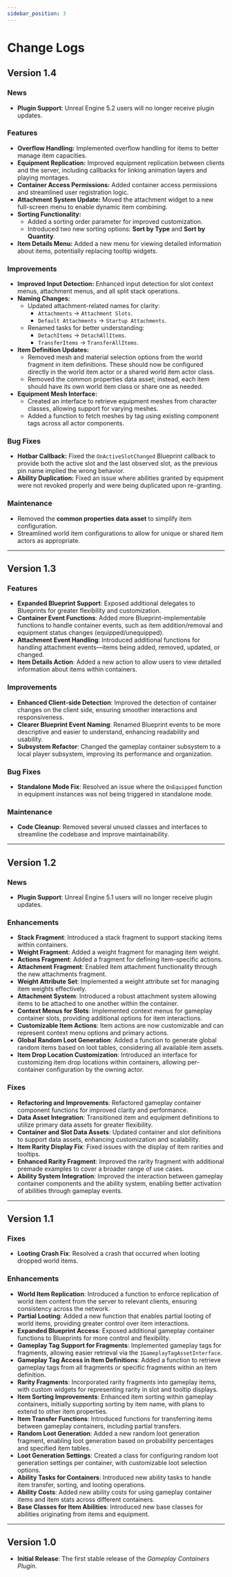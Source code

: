 ```yaml
---
sidebar_position: 3
---
```


# Change Logs

## Version 1.4

### **News**
- **Plugin Support**: Unreal Engine 5.2 users will no longer receive plugin updates.

### Features
- **Overflow Handling:** Implemented overflow handling for items to better manage item capacities.
- **Equipment Replication:** Improved equipment replication between clients and the server, including callbacks for linking animation layers and playing montages.
- **Container Access Permissions:** Added container access permissions and streamlined user registration logic.
- **Attachment System Update:** Moved the attachment widget to a new full-screen menu to enable dynamic item combining.
- **Sorting Functionality:**  
  - Added a sorting order parameter for improved customization.  
  - Introduced two new sorting options: **Sort by Type** and **Sort by Quantity**.
- **Item Details Menu:** Added a new menu for viewing detailed information about items, potentially replacing tooltip widgets.

### Improvements
- **Improved Input Detection:** Enhanced input detection for slot context menus, attachment menus, and all split stack operations.
- **Naming Changes:**  
  - Updated attachment-related names for clarity:  
    - `Attachments` → `Attachment Slots`.  
    - `Default Attachments` → `Startup Attachments`.  
  - Renamed tasks for better understanding:  
    - `DetachItems` → `DetachAllItems`.  
    - `TransferItems` → `TransferAllItems`.
- **Item Definition Updates:**  
  - Removed mesh and material selection options from the world fragment in item definitions. These should now be configured directly in the world item actor or a shared world item actor class.  
  - Removed the common properties data asset; instead, each item should have its own world item class or share one as needed.
- **Equipment Mesh Interface:**  
  - Created an interface to retrieve equipment meshes from character classes, allowing support for varying meshes.  
  - Added a function to fetch meshes by tag using existing component tags across all actor components.

### Bug Fixes
- **Hotbar Callback:** Fixed the `OnActiveSlotChanged` Blueprint callback to provide both the active slot and the last observed slot, as the previous pin name implied the wrong behavior.
- **Ability Duplication:** Fixed an issue where abilities granted by equipment were not revoked properly and were being duplicated upon re-granting.

### Maintenance
- Removed the **common properties data asset** to simplify item configuration.  
- Streamlined world item configurations to allow for unique or shared item actors as appropriate.

---

## Version 1.3

### **Features**
- **Expanded Blueprint Support**: Exposed additional delegates to Blueprints for greater flexibility and customization.
- **Container Event Functions**: Added more Blueprint-implementable functions to handle container events, such as item addition/removal and equipment status changes (equipped/unequipped).
- **Attachment Event Handling**: Introduced additional functions for handling attachment events—items being added, removed, updated, or changed.
- **Item Details Action**: Added a new action to allow users to view detailed information about items within containers.

### **Improvements**
- **Enhanced Client-side Detection**: Improved the detection of container changes on the client side, ensuring smoother interactions and responsiveness.
- **Clearer Blueprint Event Naming**: Renamed Blueprint events to be more descriptive and easier to understand, enhancing readability and usability.
- **Subsystem Refactor**: Changed the gameplay container subsystem to a local player subsystem, improving its performance and organization.

### **Bug Fixes**
- **Standalone Mode Fix**: Resolved an issue where the `OnEquipped` function in equipment instances was not being triggered in standalone mode.

### **Maintenance**
- **Code Cleanup**: Removed several unused classes and interfaces to streamline the codebase and improve maintainability.

---

## Version 1.2

### **News**
- **Plugin Support**: Unreal Engine 5.1 users will no longer receive plugin updates.

### **Enhancements**
- **Stack Fragment**: Introduced a stack fragment to support stacking items within containers.
- **Weight Fragment**: Added a weight fragment for managing item weight.
- **Actions Fragment**: Added a fragment for defining item-specific actions.
- **Attachment Fragment**: Enabled item attachment functionality through the new attachments fragment.
- **Weight Attribute Set**: Implemented a weight attribute set for managing item weights effectively.
- **Attachment System**: Introduced a robust attachment system allowing items to be attached to one another within the container.
- **Context Menus for Slots**: Implemented context menus for gameplay container slots, providing additional options for item interactions.
- **Customizable Item Actions**: Item actions are now customizable and can represent context menu options and primary actions.
- **Global Random Loot Generation**: Added a function to generate global random items based on loot tables, considering all available item assets.
- **Item Drop Location Customization**: Introduced an interface for customizing item drop locations within containers, allowing per-container configuration by the owning actor.

### **Fixes**
- **Refactoring and Improvements**: Refactored gameplay container component functions for improved clarity and performance.
- **Data Asset Integration**: Transitioned item and equipment definitions to utilize primary data assets for greater flexibility.
- **Container and Slot Data Assets**: Updated container and slot definitions to support data assets, enhancing customization and scalability.
- **Item Rarity Display Fix**: Fixed issues with the display of item rarities and tooltips.
- **Enhanced Rarity Fragment**: Improved the rarity fragment with additional premade examples to cover a broader range of use cases.
- **Ability System Integration**: Improved the interaction between gameplay container components and the ability system, enabling better activation of abilities through gameplay events.

---

## Version 1.1

### **Fixes**
- **Looting Crash Fix**: Resolved a crash that occurred when looting dropped world items.

### **Enhancements**
- **World Item Replication**: Introduced a function to enforce replication of world item content from the server to relevant clients, ensuring consistency across the network.
- **Partial Looting**: Added a new function that enables partial looting of world items, providing greater control over item interactions.
- **Expanded Blueprint Access**: Exposed additional gameplay container functions to Blueprints for more control and flexibility.
- **Gameplay Tag Support for Fragments**: Implemented gameplay tags for fragments, allowing easier retrieval via the `IGameplayTagAssetInterface`.
- **Gameplay Tag Access in Item Definitions**: Added a function to retrieve gameplay tags from all fragments or specific fragments within an item definition.
- **Rarity Fragments**: Incorporated rarity fragments into gameplay items, with custom widgets for representing rarity in slot and tooltip displays.
- **Item Sorting Improvements**: Enhanced item sorting within gameplay containers, initially supporting sorting by item name, with plans to extend to other item properties.
- **Item Transfer Functions**: Introduced functions for transferring items between gameplay containers, including partial transfers.
- **Random Loot Generation**: Added a new random loot generation fragment, enabling loot generation based on probability percentages and specified item tables.
- **Loot Generation Settings**: Created a class for configuring random loot generation settings per container, with customizable loot selection options.
- **Ability Tasks for Containers**: Introduced new ability tasks to handle item transfer, sorting, and looting operations.
- **Ability Costs**: Added new ability costs for using gameplay container items and item stats across different containers.
- **Base Classes for Item Abilities**: Introduced new base classes for abilities originating from items and equipment.

---

## Version 1.0
- **Initial Release**: The first stable release of the *Gameplay Containers Plugin*.



